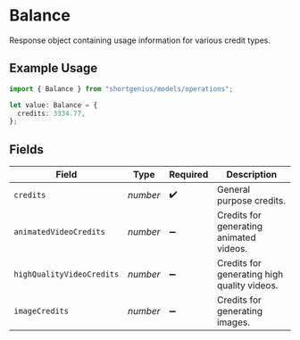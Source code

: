 # Balance

Response object containing usage information for various credit types.

## Example Usage

```typescript
import { Balance } from "shortgenius/models/operations";

let value: Balance = {
  credits: 3334.77,
};
```

## Fields

| Field                                       | Type                                        | Required                                    | Description                                 |
| ------------------------------------------- | ------------------------------------------- | ------------------------------------------- | ------------------------------------------- |
| `credits`                                   | *number*                                    | :heavy_check_mark:                          | General purpose credits.                    |
| `animatedVideoCredits`                      | *number*                                    | :heavy_minus_sign:                          | Credits for generating animated videos.     |
| `highQualityVideoCredits`                   | *number*                                    | :heavy_minus_sign:                          | Credits for generating high quality videos. |
| `imageCredits`                              | *number*                                    | :heavy_minus_sign:                          | Credits for generating images.              |